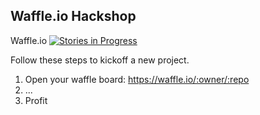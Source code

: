 ## Waffle.io Hackshop

Waffle.io  [![Stories in Progress](https://badge.waffle.io/waffleio/waffle.io.svg?label=waffle%3Ain%20progress&title=In%20Progress)](http://waffle.io/waffleio/waffle.io)

Follow these steps to kickoff a new project.

1. Open your waffle board: https://waffle.io/:owner/:repo
2. ...
3. Profit
